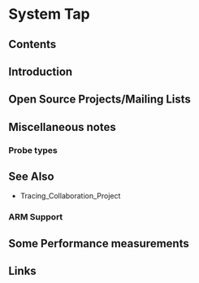 # System Tap
## Contents
## Introduction
## Open Source Projects/Mailing Lists
## Miscellaneous notes
### Probe types
## See Also
* Tracing_Collaboration_Project
### ARM Support
## Some Performance measurements
## Links
